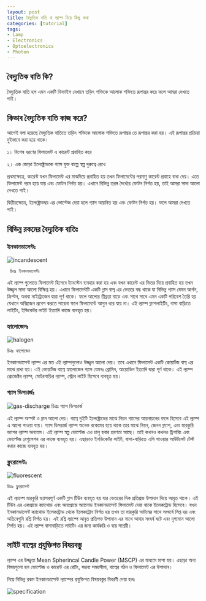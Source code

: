 ```yaml
---
layout: post
title: বৈদ্যুতিক বাতি বা ল্যাম্প নিয়ে কিছু কথা  
categories: [tutorial]
tags:
- Lamp
- Electronics
- Optoelectronics
- Photon
---
```




## **বৈদ্যুতিক বাতি কি?**

বৈদ্যুতিক বাতি হল এমন একটি ডিভাইস যেখানে তড়িৎ শক্তিকে আলোক শক্তিতে রূপান্তর করে ফলে আমরা দেখতে পাই।

## **কিভাব বৈদ্যুতিক বাতি কাজ করে?**

আগেই বলা হয়েছে বৈদ্যুতিক বাতিতে তড়িৎ শক্তিকে আলোক শক্তিতে রূপান্তর তে রূপান্তর করা হয়। এই রূপান্তর প্রক্রিয়া দুইভাবে করা হয়ে থাকে।

১। বিশেষ ধরণের ফিলামেন্ট এ কারেন্ট প্রবাহিত করে

২। এক জোড়া ইলেক্ট্রোডকে গ্যাস যুক্ত বাল্পে স্বল্প দুরুত্বে রেখে

প্রথমক্ষেত্রে, কারেন্ট যখন ফিলামেন্ট এর মাঝদিয়ে প্রবাহিত হয় তখন ফিলামেন্টের পরমাণু কারেন্ট প্রবাহে বাধা দেয়। এতে ফিলামেন্ট গরম হয়ে যায় এবং ফোটন নির্গত হয়। এখানে বিভিন্ন তরঙ্গ দৈর্ধ্যের ফোটন নির্গত হয়, তাই আমরা সাদা আলো দেখতে পাই।

দ্বিতীয়ক্ষেত্রে, ইলেক্ট্রোডদ্বয় এর ভোল্টেজ দেয়া হলে গ্যাস আয়নিত হয় এবং ফোটন নির্গত হয়। ফলে আমরা দেখতে পাই।

## **বিভিন্ন রকমের বৈদ্যুতিক বাতিঃ**

### **ইনকানডাসেন্টঃ**                                                       
![incandescent](https://user-images.githubusercontent.com/25157202/26843713-fe555128-4b12-11e7-9a42-719f52d58f92.png)

```
 চিত্রঃ ইনকানডাসেন্টঃ
```

এই ল্যাম্প গুলোতে ফিলামেন্ট হিসেবে ট্যাংস্টেন ব্যবহার করা হয় এবং যখন কারেন্ট এর ভিতর দিয়ে প্রবাহিত হয় তখন উজ্জ্বল সাদা আলো বিক্ষিপ্ত হয়। এখানে ফিলামেন্টটি একটি গ্লাস বাল্ব এর ভেতরে বদ্ধ থাকে যা বিভিন্ন গ্যাস যেমন আর্গন, ক্রিপ্টন, অথবা নাইট্রোজেন দ্বারা পূর্ণ থাকে। ফলে আলোর তীব্রতা বাড়ে এবং সাথে সাথে এমন একটি পরিবেশ তৈরি হয় যেখানে অক্সিজেন প্রবেশ করতে পারেনা ফলে ফিলামেন্টে আগুন ধরে যায় না। এই ল্যাম্প ফ্লাশলাইটিং, বাসা বাড়িতে লাইটিং, ইন্ডিকেটর লাইট ইত্যাদি কাজে ব্যবহৃত হয়।

### **হ্যালোজেনঃ**
![halogen](https://user-images.githubusercontent.com/25157202/26843862-6fcb7404-4b13-11e7-95f7-9ef89cc3aab4.png)
```
চিত্রঃ হ্যালোজেন 
```

ইনকানডাসেন্ট ল্যাম্প এর মত এই ল্যাম্পগুলোও উজ্জ্বল আলো দেয়। তবে এখানে ফিলামেন্ট একটি কোয়ার্টজ বাল্ব এর মাঝে রাখা হয়। এই কোয়ার্টজ বাল্বে হ্যালোজেন গ্যাস যেমনঃ ব্রোমিন, আয়োডিন ইত্যাদি দ্বারা পূর্ণ থাকে। এই ল্যাম্প প্রোজেক্টর ল্যাম্প, মোটরগাড়ির ল্যাম্প, স্ট্রোব লাইট হিসেবে ব্যবহৃত হয়।

### **গ্যাস ডিসচার্জঃ**
         
![gas-discharge](https://user-images.githubusercontent.com/25157202/26843916-9f07247a-4b13-11e7-87f3-02cc8b921d77.png)
চিত্রঃ গ্যাস ডিসচার্জ 

এই ল্যাম্প অস্পষ্ট ও ম্লান আলো দেয়। বাল্বে দুইটি ইলেক্ট্রোডের মাঝে নিয়ন গ্যাসের আয়নায়নের ফলে হিসেবে এই ল্যাম্প এ আলো পাওয়া যায়। গ্যাস ডিসচার্জ ল্যাম্প অনেক রকেমের হয়ে থাকে তার মাঝে নিয়ন, জেনন ফ্ল্যাশ, এবং মারকুরি ভ্যাপর ল্যাম্প অন্যতম। এই ল্যাম্প স্বল্প ভোল্টেজ এও চালু হবার প্রবণতা আছে। তাই কখনও কখনও ট্রিগারিং এবং ভোল্টেজ রেগুলেশন এর কাজে ব্যবহৃত হয়। এছাড়াও ইনডিকেটর লাইট, বাসা-বাড়িতে এসি পাওয়ার আউটলেট টেস্ট করার কাজে ব্যবহৃত হয়।

### **ফ্লুরোসেন্টঃ**

![fluorescent](https://user-images.githubusercontent.com/25157202/26843993-d63cfabe-4b13-11e7-9354-4400f1110810.png)

```
চিত্রঃ ফ্লুরোসেন্ট 
```

এই ল্যাম্পে মারকুরি ভ্যাপরপূর্ণ একটি গ্লাস টিউব ব্যবহৃত হয় যার ভেতরের দিক প্রতিপ্রভ উপাদান দিয়ে আবৃত থাকে। এই টিউব এর একপ্রান্তে ক্যাথোড এবং অন্যপ্রান্তে অ্যানোড ইনকানডাসেন্ট ফিলামেন্ট দেয়া থাকে ইলেকট্রোড হিসেবে। যখন ইনকানডাসেন্ট ক্যাথোড ইলেকট্রোড থেকে ইলেকট্রোন নির্গত হয় তখন তা মারকুরি আটমের সাথে সংঘর্ষে লিপ্ত হয় এবং অতিবেগুনি রশ্নি নির্গত হয়। এই রশ্নি ল্যাম্পে আবৃত প্রতিপভ উপাদান এর সাথে আবার সংঘর্ষ ঘটে এবং দৃশ্যমান আলো নির্গত হয়। এই ল্যাম্প বাসাবাড়িতে লাইটিং এর জন্য কার্যকরি ও ব্যয় সাশ্রয়ী।

## **লাইট বাল্বের প্রযুক্তিগত বিষয়বস্তু**

ল্যাম্প এর উজ্জ্বতা Mean Spherincal Candle Power \(MSCP\) এর মাধ্যমে মাপা হয়। এছাড়া অন্য বিষয়গুলো হল ভোল্টেজ ও কারেন্ট এর রেটিং, সম্ভব্য সময়সীমা, বাল্বের গঠন ও ফিলামেন্ট এর উপাদান।

নিম্নে বিভিন্ন রকম ইনকানডাসেন্ট ল্যাম্পের প্রযুক্তিগত বিষয়বস্তুর বিবরণী দেয়া হলঃ

![specification](https://user-images.githubusercontent.com/25157202/26844018-eb18bcd4-4b13-11e7-86c8-f0559a474212.png)

